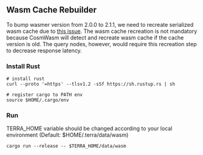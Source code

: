 ## Wasm Cache Rebuilder

To bump wasmer version from 2.0.0 to 2.1.1, we need to recreate serialized wasm cache due to [this issue](https://github.com/wasmerio/wasmer/issues/2781). The wasm cache recreation is not mandatory because CosmWasm will detect and recreate wasm cache if the cache version is old. The query nodes, however, would require this recreation step to decrease response latency.

### Install Rust
```shell
# install rust
curl --proto '=https' --tlsv1.2 -sSf https://sh.rustup.rs | sh

# register cargo to PATH env
source $HOME/.cargo/env
```

### Run
TERRA_HOME variable should be changed according to your local environment (Default: $HOME/.terra/data/wasm)
```shell
cargo run --release -- $TERRA_HOME/data/wasm
```
